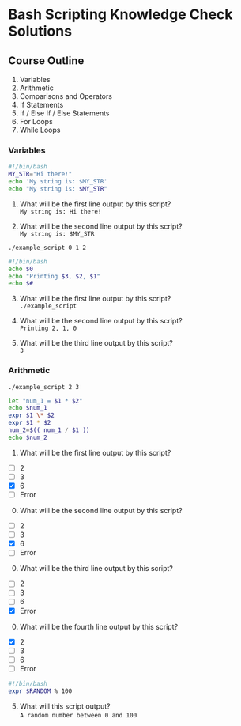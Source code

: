 # Bash Scripting Knowledge Check Solutions

## Course Outline
1. Variables
0. Arithmetic
0. Comparisons and Operators
0. If Statements
0. If / Else If / Else Statements
0. For Loops
0. While Loops

### Variables

```bash
#!/bin/bash
MY_STR="Hi there!"
echo 'My string is: $MY_STR'
echo "My string is: $MY_STR"
```
1. What will be the first line output by this script?  
```My string is: Hi there!```

0. What will be the second line output by this script?  
```My string is: $MY_STR```

```./example_script 0 1 2```  
```bash
#!/bin/bash
echo $0
echo "Printing $3, $2, $1"
echo $#
```
3. What will be the first line output by this script?  
```./example_script```

0. What will be the second line output by this script?  
```Printing 2, 1, 0```

0. What will be the third line output by this script?  
```3```

### Arithmetic

```./example_script 2 3```
```bash
let "num_1 = $1 * $2"
echo $num_1
expr $1 \* $2
expr $1 * $2
num_2=$(( num_1 / $1 ))
echo $num_2
```
1. What will be the first line output by this script?
<!-- 6 -->
  - [ ] 2
  - [ ] 3
  - [X] 6
  - [ ] Error
0. What will be the second line output by this script?
<!-- 6 -->
  - [ ] 2
  - [ ] 3
  - [X] 6
  - [ ] Error
0. What will be the third line output by this script?
<!-- Error -->
  - [ ] 2
  - [ ] 3
  - [ ] 6
  - [X] Error
0. What will be the fourth line output by this script?
<!-- 2 -->
  - [X] 2
  - [ ] 3
  - [ ] 6
  - [ ] Error

```bash
#!/bin/bash
expr $RANDOM % 100
```
5. What will this script output?  
```A random number between 0 and 100```
